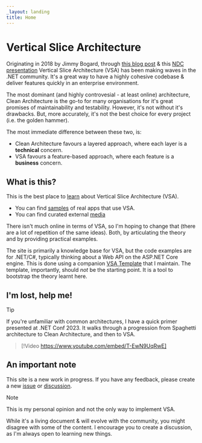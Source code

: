 ```yaml
---
_layout: landing
title: Home
---
```


# Vertical Slice Architecture

Originating in 2018 by Jimmy Bogard, through [this blog post](https://www.jimmybogard.com/vertical-slice-architecture/) & this [NDC presentation](https://www.youtube.com/watch?v=SUiWfhAhgQw) Vertical Slice Architecture (VSA) has been making waves in the .NET community. It's a great way to have a highly cohesive codebase & deliver features quickly in an enterprise environment.

The most dominant (and highly controvesial - at least online) architecture, Clean Architecture is the go-to for many organisations for it's great promises of maintainability and testability. However, it's not without it's drawbacks. But, more accurately, it's not the best choice for every project (i.e. the golden hammer).

The most immediate difference between these two, is:

- Clean Architecture favours a layered approach, where each layer is a **technical** concern.
- VSA favours a feature-based approach, where each feature is a **business** concern.

## What is this?

This is the best place to [learn](~/learn/overview.md) about Vertical Slice Architecture (VSA).

- You can find [samples](~/samples.md) of real apps that use VSA.
- You can find curated external [media](~/media.md)

There isn't much online in terms of VSA, so I'm hoping to change that (there are a lot of repetition of the same ideas). Both, by articulating the theory and by providing practical examples.

The site is primarily a knowledge base for VSA, but the code examples are for .NET/C#, typically thinking about a Web API on the ASP.NET Core engine. This is done using a companion [VSA Template]() that I maintain. The template, importantly, should *not* be the starting point. It is a tool to bootstrap the theory learnt here.

## I'm lost, help me!

> [!TIP]
> If you're unfamiliar with common architectures, I have a quick primer presented at .NET Conf 2023. It walks through a progression from Spaghetti architecture to Clean Architecture, and then to VSA.
> 
> > [!Video https://www.youtube.com/embed/T-EwN9UqRwE]

## An important note

This site is a new work in progress. If you have any feedback, please create a new [issue](https://github.com/Hona/VerticalSliceArchitecture.Documentation/issues) or [discussion](https://github.com/Hona/VerticalSliceArchitecture.Documentation/discussions).

> [!NOTE]
> This is my personal opinion and not the only way to implement VSA. 
>
> While it's a living document & will evolve with the community, you might disagree with some of the content. 
> I encourage you to create a discussion, as I'm always open to learning new things.